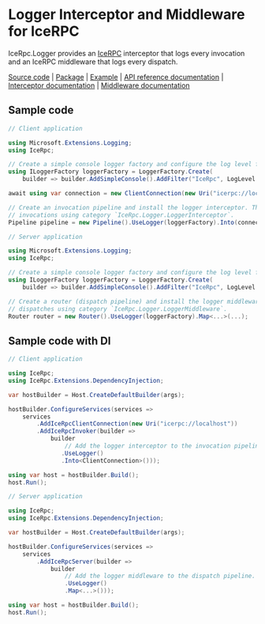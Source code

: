 # Logger Interceptor and Middleware for IceRPC

IceRpc.Logger provides an [IceRPC][icerpc] interceptor that logs every invocation and an IceRPC middleware that logs
every dispatch.

[Source code][source] | [Package][package] | [Example][example] | [API reference documentation][api] | [Interceptor documentation][interceptor] | [Middleware documentation][middleware]

## Sample code

```csharp
// Client application

using Microsoft.Extensions.Logging;
using IceRpc;

// Create a simple console logger factory and configure the log level for category IceRpc.
using ILoggerFactory loggerFactory = LoggerFactory.Create(
    builder => builder.AddSimpleConsole().AddFilter("IceRpc", LogLevel.Debug));

await using var connection = new ClientConnection(new Uri("icerpc://localhost"));

// Create an invocation pipeline and install the logger interceptor. This interceptor logs
// invocations using category `IceRpc.Logger.LoggerInterceptor`.
Pipeline pipeline = new Pipeline().UseLogger(loggerFactory).Into(connection);
```

```csharp
// Server application

using Microsoft.Extensions.Logging;
using IceRpc;

// Create a simple console logger factory and configure the log level for category IceRpc.
using ILoggerFactory loggerFactory = LoggerFactory.Create(
    builder => builder.AddSimpleConsole().AddFilter("IceRpc", LogLevel.Debug));

// Create a router (dispatch pipeline) and install the logger middleware. This middleware logs
// dispatches using category `IceRpc.Logger.LoggerMiddleware`.
Router router = new Router().UseLogger(loggerFactory).Map<...>(...);
```

## Sample code with DI

```csharp
// Client application

using IceRpc;
using IceRpc.Extensions.DependencyInjection;

var hostBuilder = Host.CreateDefaultBuilder(args);

hostBuilder.ConfigureServices(services =>
    services
        .AddIceRpcClientConnection(new Uri("icerpc://localhost"))
        .AddIceRpcInvoker(builder =>
            builder
                // Add the logger interceptor to the invocation pipeline.
               .UseLogger()
               .Into<ClientConnection>()));

using var host = hostBuilder.Build();
host.Run();
```

```csharp
// Server application

using IceRpc;
using IceRpc.Extensions.DependencyInjection;

var hostBuilder = Host.CreateDefaultBuilder(args);

hostBuilder.ConfigureServices(services =>
    services
        .AddIceRpcServer(builder =>
            builder
                // Add the logger middleware to the dispatch pipeline.
                .UseLogger()
                .Map<...>()));

using var host = hostBuilder.Build();
host.Run();
```

[api]: https://api.testing.zeroc.com/csharp/api/IceRpc.Logger.html
[example]: https://github.com/icerpc/icerpc-csharp/tree/main/examples/GreeterLog
[icerpc]: https://www.nuget.org/packages/IceRpc
[interceptor]: https://docs.testing.zeroc.com/docs/icerpc-core/invocation/interceptor
[middleware]: https://docs.testing.zeroc.com/docs/icerpc-core/dispatch/middleware
[package]: https://www.nuget.org/packages/IceRpc.Logger
[source]: https://github.com/icerpc/icerpc-csharp/tree/main/src/IceRpc.Logger
